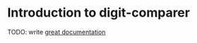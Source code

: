 # Introduction to digit-comparer

TODO: write [great documentation](http://jacobian.org/writing/what-to-write/)
